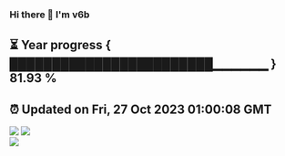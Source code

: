 ### Hi there 👋  I'm v6b  
⏳ Year progress { ████████████████████████▁▁▁▁▁▁ } 81.93 %
---
⏰ Updated on Fri, 27 Oct 2023 01:00:08 GMT
---
![](https://github-readme-stats.vercel.app/api?username=v6b&bg_color=30,e96443,904e95&title_color=fff&text_color=fff&layout=compact)
![](https://github-readme-stats.vercel.app/api/top-langs/?username=v6b&layout=compact&bg_color=30,e96443,904e95&title_color=fff&text_color=fff)  
![](https://gcore.jsdelivr.net/gh/v6b/v6b@main/assets/github-contribution-grid-snake.svg)

